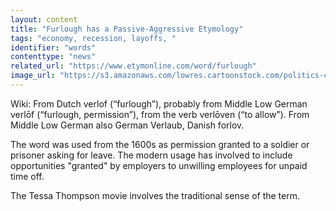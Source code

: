 ```yaml
---
layout: content
title: "Furlough has a Passive-Aggressive Etymology"
tags: "economy, recession, layoffs, "
identifier: "words"
contenttype: "news"
related_url: "https://www.etymonline.com/word/furlough"
image_url: "https://s3.amazonaws.com/lowres.cartoonstock.com/politics-credit_crisis-financial_crisis-sequestration-sequestering-sequestrations-jsh130305_low.jpg"
---
```

Wiki: From Dutch verlof (“furlough”), probably from Middle Low German verlōf (“furlough, permission”), from the verb verlōven (“to allow”). From Middle Low German also German Verlaub, Danish forlov.

The word was used from the 1600s as permission granted to a soldier or prisoner asking for leave. The modern usage has involved to include opportunities "granted" by employers to unwilling employees for unpaid time off.

The Tessa Thompson movie involves the traditional sense of the term.